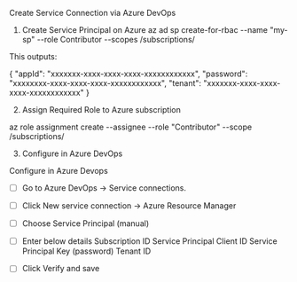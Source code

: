 Create Service Connection via Azure DevOps

1. Create Service Principal on Azure
az ad sp create-for-rbac --name "my-sp" --role Contributor --scopes /subscriptions/<subscription-id>

This outputs:

{
  "appId": "xxxxxxx-xxxx-xxxx-xxxx-xxxxxxxxxxxx",
  "password": "xxxxxxxx-xxxx-xxxx-xxxx-xxxxxxxxxxxx",
  "tenant": "xxxxxxx-xxxx-xxxx-xxxx-xxxxxxxxxxxx"
}

2. Assign Required Role to Azure subscription

az role assignment create --assignee <appId> --role "Contributor" --scope /subscriptions/<subscription-id>

3. Configure in Azure DevOps

Configure in Azure Devops

- [ ] Go to Azure DevOps → Service connections.
- [ ] Click New service connection → Azure Resource Manager
- [ ] Choose Service Principal (manual)
- [ ] Enter below details
Subscription ID
Service Principal Client ID
Service Principal Key (password)
Tenant ID

- [ ] Click Verify and save
